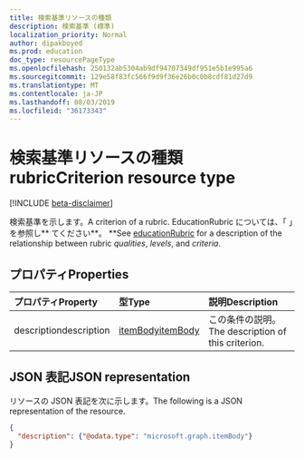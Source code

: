 ```yaml
---
title: 検索基準リソースの種類
description: 検索基準 (標準)
localization_priority: Normal
author: dipakboyed
ms.prod: education
doc_type: resourcePageType
ms.openlocfilehash: 250132ab5304ab9df94707349df951e5b1e995a6
ms.sourcegitcommit: 129e58f83fc566f9d9f36e26b0c0b8cdf81d27d9
ms.translationtype: MT
ms.contentlocale: ja-JP
ms.lasthandoff: 08/03/2019
ms.locfileid: "36173343"
---
```

# <a name="rubriccriterion-resource-type"></a><span data-ttu-id="2f197-103">検索基準リソースの種類</span><span class="sxs-lookup"><span data-stu-id="2f197-103">rubricCriterion resource type</span></span>

[!INCLUDE [beta-disclaimer](../../includes/beta-disclaimer.md)]

<span data-ttu-id="2f197-104">検索基準を示します。</span><span class="sxs-lookup"><span data-stu-id="2f197-104">A criterion of a rubric.</span></span> <span data-ttu-id="2f197-105">EducationRubric については、「 [](educationrubric.md) 」を参照し\*\* てください\*\*。 \*\*</span><span class="sxs-lookup"><span data-stu-id="2f197-105">See [educationRubric](educationrubric.md) for a description of the relationship between rubric *qualities*, *levels*, and *criteria*.</span></span>

## <a name="properties"></a><span data-ttu-id="2f197-106">プロパティ</span><span class="sxs-lookup"><span data-stu-id="2f197-106">Properties</span></span>

| <span data-ttu-id="2f197-107">プロパティ</span><span class="sxs-lookup"><span data-stu-id="2f197-107">Property</span></span>     | <span data-ttu-id="2f197-108">型</span><span class="sxs-lookup"><span data-stu-id="2f197-108">Type</span></span>        | <span data-ttu-id="2f197-109">説明</span><span class="sxs-lookup"><span data-stu-id="2f197-109">Description</span></span> |
|:-------------|:------------|:------------|
|<span data-ttu-id="2f197-110">description</span><span class="sxs-lookup"><span data-stu-id="2f197-110">description</span></span>|[<span data-ttu-id="2f197-111">itemBody</span><span class="sxs-lookup"><span data-stu-id="2f197-111">itemBody</span></span>](itembody.md)|<span data-ttu-id="2f197-112">この条件の説明。</span><span class="sxs-lookup"><span data-stu-id="2f197-112">The description of this criterion.</span></span>|

## <a name="json-representation"></a><span data-ttu-id="2f197-113">JSON 表記</span><span class="sxs-lookup"><span data-stu-id="2f197-113">JSON representation</span></span>

<span data-ttu-id="2f197-114">リソースの JSON 表記を次に示します。</span><span class="sxs-lookup"><span data-stu-id="2f197-114">The following is a JSON representation of the resource.</span></span>

<!-- {
  "blockType": "resource",
  "optionalProperties": [

  ],
  "@odata.type": "microsoft.graph.rubricCriterion",
  "baseType": null
}-->

```json
{
  "description": {"@odata.type": "microsoft.graph.itemBody"}
}
```

<!-- uuid: 16cd6b66-4b1a-43a1-adaf-3a886856ed98
2019-02-04 14:57:30 UTC -->
<!-- {
  "type": "#page.annotation",
  "description": "rubricCriterion resource",
  "keywords": "",
  "section": "documentation",
  "tocPath": ""
}-->